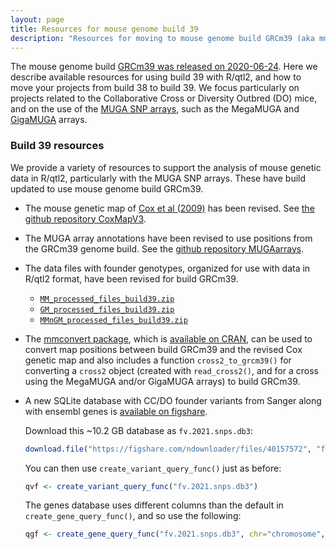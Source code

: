 ```yaml
---
layout: page
title: Resources for mouse genome build 39
description: "Resources for moving to mouse genome build GRCm39 (aka mm11), with a particular focus on mouse genetics projects related to the Collaborative Cross and Diversity Outbred"
---
```



The mouse genome build [GRCm39 was released on
2020-06-24](https://www.ncbi.nlm.nih.gov/assembly/GCF_000001635.27/).
Here we describe available resources for using build 39 with R/qtl2,
and how to move your projects from build 38 to build 39. We focus
particularly on projects related to the Collaborative Cross or
Diversity Outbred (DO) mice, and on the use of the [MUGA SNP
arrays](https://doi.org/10.1534/g3.115.022087), such as the MegaMUGA
and
[GigaMUGA](https://www.neogen.com/categories/genotyping-arrays/gigamuga/)
arrays.

### Build 39 resources

We provide a variety of resources to support the analysis of mouse
genetic data in R/qtl2, particularly with the MUGA SNP arrays. These
have build updated to use mouse genome build GRCm39.

- The mouse genetic map of [Cox et al
  (2009)](https://doi.org/10.1534/genetics.109.105486) has been
  revised. See [the github repository
  CoxMapV3](https://github.com/kbroman/CoxMapV3).

- The MUGA array annotations have been revised to use positions from
  the GRCm39 genome build. See the [github repository
  MUGAarrays](https://github.com/kbroman/MUGAarrays).

- The data files with founder genotypes, organized for use with data
  in R/qtl2 format, have been revised for build GRCm39.

  - [`MM_processed_files_build39.zip`](https://doi.org/10.6084/m9.figshare.22666336.v1)
  - [`GM_processed_files_build39.zip`](https://doi.org/10.6084/m9.figshare.22666504.v1)
  - [`MMnGM_processed_files_build39.zip`](https://doi.org/10.6084/m9.figshare.22666510.v1)

- The [mmconvert package](https://github.com/rqtl/mmconvert), which is
  [available on CRAN](https://cran.r-project.org/package=mmconvert),
  can be used to convert map positions between build GRCm39 and the
  revised Cox genetic map and also includes a function
  `cross2_to_grcm39()` for converting a `cross2` object (created with
  `read_cross2()`, and for a cross using the MegaMUGA and/or GigaMUGA
  arrays) to build GRCm39.

- A new SQLite database with CC/DO founder variants from Sanger along
  with ensembl genes is [available on
  figshare](https://doi.org/10.6084/m9.figshare.22630642.v1).

  Download this ~10.2 GB database as `fv.2021.snps.db3`:

  ```r
  download.file("https://figshare.com/ndownloader/files/40157572", "fv.2021.snps.db3")
  ```

  You can then use `create_variant_query_func()` just as before:

  ```r
  qvf <- create_variant_query_func("fv.2021.snps.db3")
  ```

  The genes database uses different columns than the default in
  `create_gene_query_func()`, and so use the following:

  ```r
  qgf <- create_gene_query_func("fv.2021.snps.db3", chr="chromosome", start="start_position", stop="end_position")
  ```
